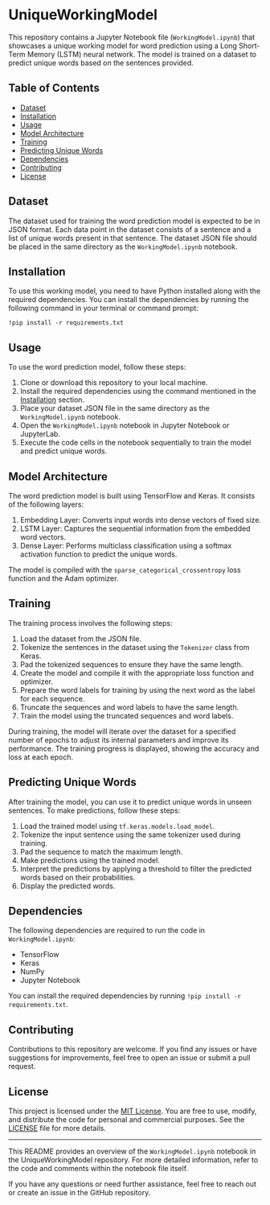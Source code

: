 # UniqueWorkingModel

This repository contains a Jupyter Notebook file (`WorkingModel.ipynb`) that showcases a unique working model for word prediction using a Long Short-Term Memory (LSTM) neural network. The model is trained on a dataset to predict unique words based on the sentences provided.

## Table of Contents

- [Dataset](#dataset)
- [Installation](#installation)
- [Usage](#usage)
- [Model Architecture](#model-architecture)
- [Training](#training)
- [Predicting Unique Words](#predicting-unique-words)
- [Dependencies](#dependencies)
- [Contributing](#contributing)
- [License](#license)

## Dataset

The dataset used for training the word prediction model is expected to be in JSON format. Each data point in the dataset consists of a sentence and a list of unique words present in that sentence. The dataset JSON file should be placed in the same directory as the `WorkingModel.ipynb` notebook.

## Installation

To use this working model, you need to have Python installed along with the required dependencies. You can install the dependencies by running the following command in your terminal or command prompt:

```shell
!pip install -r requirements.txt
```

## Usage

To use the word prediction model, follow these steps:

1. Clone or download this repository to your local machine.
2. Install the required dependencies using the command mentioned in the [Installation](#installation) section.
3. Place your dataset JSON file in the same directory as the `WorkingModel.ipynb` notebook.
4. Open the `WorkingModel.ipynb` notebook in Jupyter Notebook or JupyterLab.
5. Execute the code cells in the notebook sequentially to train the model and predict unique words.

## Model Architecture

The word prediction model is built using TensorFlow and Keras. It consists of the following layers:

1. Embedding Layer: Converts input words into dense vectors of fixed size.
2. LSTM Layer: Captures the sequential information from the embedded word vectors.
3. Dense Layer: Performs multiclass classification using a softmax activation function to predict the unique words.

The model is compiled with the `sparse_categorical_crossentropy` loss function and the Adam optimizer.

## Training

The training process involves the following steps:

1. Load the dataset from the JSON file.
2. Tokenize the sentences in the dataset using the `Tokenizer` class from Keras.
3. Pad the tokenized sequences to ensure they have the same length.
4. Create the model and compile it with the appropriate loss function and optimizer.
5. Prepare the word labels for training by using the next word as the label for each sequence.
6. Truncate the sequences and word labels to have the same length.
7. Train the model using the truncated sequences and word labels.

During training, the model will iterate over the dataset for a specified number of epochs to adjust its internal parameters and improve its performance. The training progress is displayed, showing the accuracy and loss at each epoch.

## Predicting Unique Words

After training the model, you can use it to predict unique words in unseen sentences. To make predictions, follow these steps:

1. Load the trained model using `tf.keras.models.load_model`.
2. Tokenize the input sentence using the same tokenizer used during training.
3. Pad the sequence to match the maximum length.
4. Make predictions using the trained model.
5. Interpret the predictions by applying a threshold to filter the predicted words based on their probabilities.
6. Display the predicted words.

## Dependencies

The following dependencies are required to run the code in `WorkingModel.ipynb`:

- TensorFlow
- Keras
- NumPy
- Jupyter Notebook

You can install the required dependencies by running `!pip install -r requirements.txt`.

## Contributing

Contributions to this repository are welcome. If you find any issues or have suggestions for improvements, feel free to open an issue or submit a pull request.

## License

This project is licensed under the [MIT License](LICENSE). You are free to use, modify, and distribute the code for personal and commercial purposes. See the [LICENSE](LICENSE) file for more details.

---

This README provides an overview of the `WorkingModel.ipynb` notebook in the UniqueWorkingModel repository. For more detailed information, refer to the code and comments within the notebook file itself.

If you have any questions or need further assistance, feel free to reach out or create an issue in the GitHub repository.
